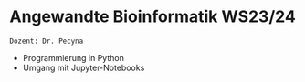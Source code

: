 # Angewandte Bioinformatik WS23/24

`Dozent: Dr. Pecyna`
* Programmierung in Python
* Umgang mit Jupyter-Notebooks
